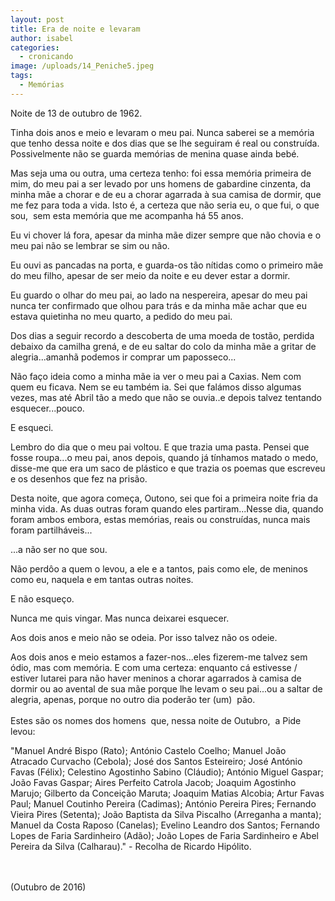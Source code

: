 ```yaml
---
layout: post
title: Era de noite e levaram
author: isabel
categories:
  - cronicando
image: /uploads/14_Peniche5.jpeg
tags:
  - Memórias
---
```

Noite de 13 de outubro de 1962.

Tinha dois anos e meio e levaram o meu pai. Nunca saberei se a mem&oacute;ria que tenho dessa noite e dos dias que se lhe seguiram é real ou constru&iacute;da. Possivelmente n&atilde;o se guarda mem&oacute;rias de menina quase ainda bebé.&nbsp;

Mas seja uma ou outra, uma certeza tenho: foi essa mem&oacute;ria primeira de mim, do meu pai a ser levado por uns homens de gabardine cinzenta, da minha m&atilde;e a chorar e de eu a chorar agarrada &agrave; sua camisa de dormir, que me fez para toda a vida. Isto é, a certeza que n&atilde;o seria eu, o que fui, o que sou,&nbsp; sem esta mem&oacute;ria que me acompanha h&aacute; 55 anos.

Eu vi chover l&aacute; fora, apesar da minha m&atilde;e dizer sempre que n&atilde;o chovia e o meu pai n&atilde;o se lembrar se sim ou n&atilde;o.

Eu ouvi as pancadas na porta, e guarda-os t&atilde;o n&iacute;tidas como o primeiro m&atilde;e do meu filho, apesar de ser meio da noite e eu dever estar a dormir.

Eu guardo o olhar do meu pai, ao lado na nespereira, apesar do meu pai nunca ter confirmado que olhou para tr&aacute;s e da minha m&atilde;e achar que eu estava quietinha no meu quarto, a pedido do meu pai.

Dos dias a seguir recordo a descoberta de uma moeda de tost&atilde;o, perdida debaixo da camilha gren&aacute;, e de eu saltar do colo da minha m&atilde;e a gritar de alegria...amanh&atilde; podemos ir comprar um paposseco...

N&atilde;o fa&ccedil;o ideia como a minha m&atilde;e ia ver o meu pai a Caxias. Nem com quem eu ficava. Nem se eu também ia. Sei que fal&aacute;mos disso algumas vezes, mas até Abril t&atilde;o a medo que n&atilde;o se ouvia..e depois talvez tentando esquecer...pouco.

E esqueci.

Lembro do dia que o meu pai voltou. E que trazia uma pasta. Pensei que fosse roupa...o meu pai, anos depois, quando j&aacute; t&iacute;nhamos matado o medo, disse-me que era um saco de pl&aacute;stico e que trazia os poemas que escreveu e os desenhos que fez na pris&atilde;o.

Desta noite, que agora come&ccedil;a, Outono, sei que foi a primeira noite fria da minha vida. As duas outras foram quando eles partiram...Nesse dia, quando foram ambos embora, estas mem&oacute;rias, reais ou constru&iacute;das, nunca mais foram partilh&aacute;veis...

...a n&atilde;o ser no que sou.

N&atilde;o perd&ocirc;o a quem o levou, a ele e a tantos, pais como ele, de meninos como eu, naquela e em tantas outras noites.

E n&atilde;o esque&ccedil;o.

Nunca me quis vingar. Mas nunca deixarei esquecer.

Aos dois anos e meio n&atilde;o se odeia. Por isso talvez n&atilde;o os odeie.&nbsp;

Aos dois anos e meio estamos a fazer-nos...eles fizerem-me talvez sem &oacute;dio, mas com mem&oacute;ria. E com uma certeza: enquanto c&aacute; estivesse / estiver lutarei para n&atilde;o haver meninos a chorar agarrados &agrave; camisa de dormir ou ao avental de sua m&atilde;e porque lhe levam o seu pai...ou a saltar de alegria, apenas, porque no outro dia poder&atilde;o ter (um)&nbsp; p&atilde;o.<br><br>Estes s&atilde;o os nomes dos homens&nbsp; que, nessa noite de Outubro,&nbsp; a Pide levou:

"Manuel André Bispo (Rato); Ant&oacute;nio Castelo Coelho; Manuel Jo&atilde;o Atracado Curvacho (Cebola); José dos Santos Esteireiro; José Ant&oacute;nio Favas (Félix); Celestino Agostinho Sabino (Cl&aacute;udio); Ant&oacute;nio Miguel Gaspar; Jo&atilde;o Favas Gaspar; Aires Perfeito Catrola Jacob; Joaquim Agostinho Marujo; Gilberto da Concei&ccedil;&atilde;o Maruta; Joaquim Matias Alcobia; Artur Favas Paul; Manuel Coutinho Pereira (Cadimas); Ant&oacute;nio Pereira Pires; Fernando Vieira Pires (Setenta); Jo&atilde;o Baptista da Silva Piscalho (Arreganha a manta); Manuel da Costa Raposo (Canelas); Evelino Leandro dos Santos; Fernando Lopes de Faria Sardinheiro (Ad&atilde;o); Jo&atilde;o Lopes de Faria Sardinheiro e Abel Pereira da Silva (Calharau)." - Recolha de Ricardo Hip&oacute;lito.

<br><br>(Outubro de 2016)
